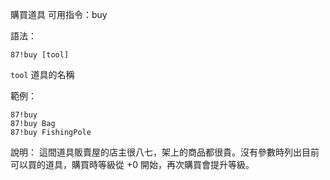 購買道具
可用指令：buy

語法：
```
87!buy [tool]
```
`tool` 道具的名稱

範例：
```
87!buy
87!buy Bag
87!buy FishingPole
```
說明：
這間道具販賣屋的店主很八七，架上的商品都很貴。沒有參數時列出目前可以買的道具，購買時等級從 +0 開始，再次購買會提升等級。
